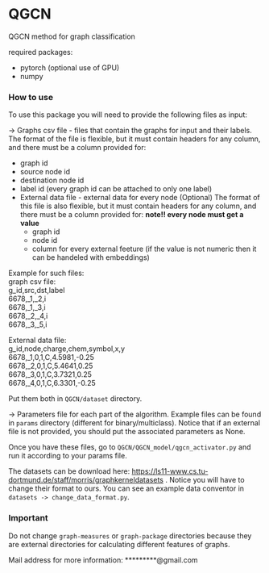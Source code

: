 # QGCN

QGCN method for graph classification

required packages:
- pytorch (optional use of GPU)
- numpy

### How to use 

To use this package you will need to provide the following files as input:

-> Graphs csv file - files that contain the graphs for input and their labels.
  The format of the file is flexible, but it must contain headers for any column, and there must be a column provided for:
  - graph id
  - source node id
  - destination node id
  - label id (every graph id can be attached to only one label)
- External data file - external data for every node (Optional)
    The format of this file is also flexible, but it must contain headers for any column, and there must be a column provided for:
    **note!! every node must get a value**
    - graph id
    - node id
    - column for every external feeture (if the value is not numeric then it can be handeled with embeddings)
<p>   
Example for such files: <br>
graph csv file: <br>
g_id,src,dst,label <br>
6678,_1,_2,i <br>
6678,_1,_3,i <br>
6678,_2,_4,i <br>
6678,_3,_5,i

<p>
External data file: <br>
g_id,node,charge,chem,symbol,x,y <br>
6678,_1,0,1,C,4.5981,-0.25 <br>
6678,_2,0,1,C,5.4641,0.25 <br>
6678,_3,0,1,C,3.7321,0.25 <br>
6678,_4,0,1,C,6.3301,-0.25 <br>

Put them both in `QGCN/dataset` directory.

-> Parameters file for each part of the algorithm. Example files can be found in `params` directory (different for binary/multiclass). Notice that if an external file is not 
provided, you should put the associated parameters as None.

Once you have these files, go to `QGCN/QGCN_model/qgcn_activator.py` and run it according to your params file.

The datasets can be download here: https://ls11-www.cs.tu-dortmund.de/staff/morris/graphkerneldatasets . Notice you will have to change their format to ours. You can see an example data conventor in `datasets -> change_data_format.py`.

### Important
Do not change `graph-measures` or `graph-package` directories because they are external directories for calculating different features of graphs.

Mail address for more information: *********@gmail.com
